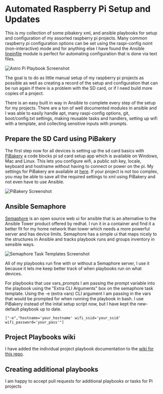 # Automated Raspberry Pi Setup and Updates

This is my collection of some pibakery xml, and ansible playbooks for setup and configuration of my assorted raspberry pi projects. Many common raspberry pi configuration options can be set using the raspi-config noint (non-interactive) mode and for anything else I have found the Ansible [lineinfile](http://docs.ansible.com/ansible/lineinfile_module.html) module is perfect for automating configuration that is done via text files.

![Astro Pi Playbook Screenshot](https://garthvh.com/assets/img/ansible/ansible_screenshot.png)

The goal is to do as little manual setup of my raspberry pi projects as possible as well as creating a record of the setup and configuration that can be run again if there is a problem with the SD card, or if I need build more copies of a project. 

There is an easy built in way in Ansible to complete every step of the setup for my projects. There are a ton of well documented modules in ansible and I was able to easily handle apt, many raspi-config options, git, boot/config.txt settings, making reusable tasks and handlers, setting up wifi with a template, and collecting sensitive inputs with prompts.

## Prepare the SD Card using  PiBakery
The first step now for all devices is setting up the sd card basics with [PiBakery](https://www.pibakery.org/) a code blocks pi sd card setup app which is available on Windows, Mac and Linux.  This lets you configure wifi, a public ssh key, locale, keyboard and hostname without having to connect or power on the pi. My settings for PiBakery are available at [here](https://github.com/garthvh/ansible-raspi-playbooks/blob/master/pibakery/pibakery_new.xml). If your project is not too complex, you may be able to save all the required settings to xml using PiBakery and not even have to use Ansible.  

![PiBakery  Screenshot](https://garthvh.com/assets/img/ansible/pibakery.png)

## Ansible Semaphore
[Semaphore](https://github.com/ansible-semaphore/semaphore) is an open source web ui for ansible that is an alternative to the Ansible Tower product offered by redhat. I run it in a container and find it a better fit for my home network than tower which needs a more powerful server and has device limits. Semaphore has a simple ui that maps nicely to the structures in Ansible and tracks playbook runs and groups inventory in sensible ways.

![Semaphore Task Templates Screenshot](https://garthvh.com/assets/img/semaphore/semaphore_task_templates.png)

All of my playbooks run fine with or without a Semaphore server, I use it because it lets me keep better track of when playbooks run on what devices.

 For playbooks that use vars_prompts I am passing the prompt variable into the playbook using the "Extra CLI Arguments" box on the semaphore task template. Using the -e (extra vars) CLI argument I am passing in the vars that would be prompted for when running the playbook in bash. I use PiBakery instead of the inital setup script now, but I have kept the new-default playbook up to date.

    ["-e","hostname='your_hostname' wifi_ssid='your_ssid' wifi_password='your_pass'"]

## Project Playbooks wiki
I have added the individual project playbook documentation to the [wiki for this repo](https://github.com/garthvh/ansible-raspi-playbooks/wiki/Playbooks-Wiki).

## Creating additional playbooks
I am happy to accept pull requests for additional playbooks or tasks for Pi projects